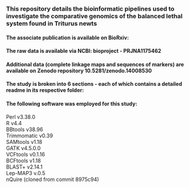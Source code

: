 ### This repository details the bioinformatic pipelines used to investigate the comparative genomics of the balanced lethal system found in Triturus newts

#### The associate publication is available on BioRxiv:

#### The raw data is available via NCBI: bioproject - PRJNA1175462

#### Additional data (complete linkage maps and sequences of markers) are available on Zenodo repository 10.5281/zenodo.14008530   

#### The study is broken into 6 sections - each of which contains a detailed readme in its respective folder:

#### The following software was employed for this study:

Perl	v3.38.0  
R	v4.4  
BBtools v38.96  
Trimmomatic	v0.39  
SAMtools	v1.18  
GATK	v4.5.0.0  
VCFtools	v0.1.16  
BCFtools	v1.18  
BLAST+	v2.14.1  
Lep-MAP3	v.0.5  
nQuire	(cloned from commit 8975c94) 
